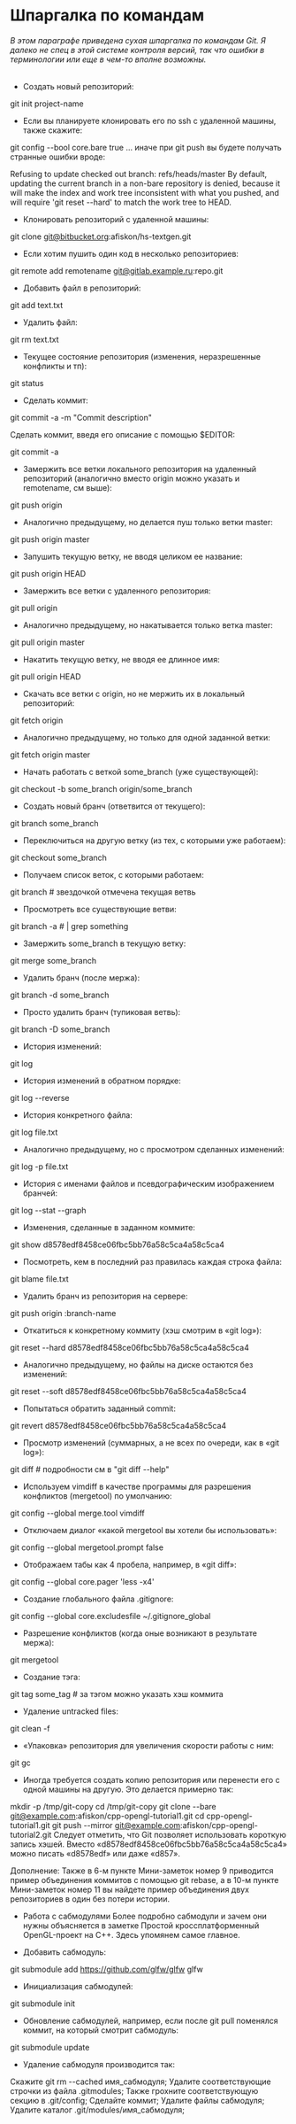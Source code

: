 # Шпаргалка по командам
###### В этом параграфе приведена сухая шпаргалка по командам Git. Я далеко не спец в этой системе контроля версий, так что ошибки в терминологии или еще в чем-то вполне возможны.

- Создать новый репозиторий:

git init project-name

- Если вы планируете клонировать его по ssh с удаленной машины, также скажите:

git config --bool core.bare true
… иначе при git push вы будете получать странные ошибки вроде:

Refusing to update checked out branch: refs/heads/master
By default, updating the current branch in a non-bare repository
is denied, because it will make the index and work tree inconsistent
with what you pushed, and will require 'git reset --hard' to match
the work tree to HEAD.

- Клонировать репозиторий с удаленной машины:

git clone git@bitbucket.org:afiskon/hs-textgen.git

- Если хотим пушить один код в несколько репозиториев:

git remote add remotename git@gitlab.example.ru:repo.git

- Добавить файл в репозиторий:

git add text.txt

- Удалить файл:

git rm text.txt

- Текущее состояние репозитория (изменения, неразрешенные конфликты и тп):

git status
- Сделать коммит:

git commit -a -m "Commit description"

Сделать коммит, введя его описание с помощью $EDITOR:

git commit -a

- Замержить все ветки локального репозитория на удаленный репозиторий (аналогично вместо origin можно указать и remotename, см выше):

git push origin

- Аналогично предыдущему, но делается пуш только ветки master:

git push origin master

- Запушить текущую ветку, не вводя целиком ее название:

git push origin HEAD

- Замержить все ветки с удаленного репозитория:

git pull origin

- Аналогично предыдущему, но накатывается только ветка master:

git pull origin master

- Накатить текущую ветку, не вводя ее длинное имя:

git pull origin HEAD

- Скачать все ветки с origin, но не мержить их в локальный репозиторий:

git fetch origin

- Аналогично предыдущему, но только для одной заданной ветки:

git fetch origin master

- Начать работать с веткой some_branch (уже существующей):

git checkout -b some_branch origin/some_branch

- Создать новый бранч (ответвится от текущего):

git branch some_branch

- Переключиться на другую ветку (из тех, с которыми уже работаем):

git checkout some_branch

- Получаем список веток, с которыми работаем:

git branch # звездочкой отмечена текущая ветвь

- Просмотреть все существующие ветви:

git branch -a # | grep something

- Замержить some_branch в текущую ветку:

git merge some_branch

- Удалить бранч (после мержа):

git branch -d some_branch

- Просто удалить бранч (тупиковая ветвь):

git branch -D some_branch

- История изменений:

git log

- История изменений в обратном порядке:

git log --reverse

- История конкретного файла:

git log file.txt

- Аналогично предыдущему, но с просмотром сделанных изменений:

git log -p file.txt

- История с именами файлов и псевдографическим изображением бранчей:

git log --stat --graph

- Изменения, сделанные в заданном коммите:

git show d8578edf8458ce06fbc5bb76a58c5ca4a58c5ca4

- Посмотреть, кем в последний раз правилась каждая строка файла:

git blame file.txt

- Удалить бранч из репозитория на сервере:

git push origin :branch-name

- Откатиться к конкретному коммиту (хэш смотрим в «git log»):

git reset --hard d8578edf8458ce06fbc5bb76a58c5ca4a58c5ca4

- Аналогично предыдущему, но файлы на диске остаются без изменений:

git reset --soft d8578edf8458ce06fbc5bb76a58c5ca4a58c5ca4

- Попытаться обратить заданный commit:

git revert d8578edf8458ce06fbc5bb76a58c5ca4a58c5ca4

- Просмотр изменений (суммарных, а не всех по очереди, как в «git log»):

git diff # подробности см в "git diff --help"

- Используем vimdiff в качестве программы для разрешения конфликтов (mergetool) по умолчанию:

git config --global merge.tool vimdiff

- Отключаем диалог «какой mergetool вы хотели бы использовать»:

git config --global mergetool.prompt false

- Отображаем табы как 4 пробела, например, в «git diff»:

git config --global core.pager 'less -x4'

- Создание глобального файла .gitignore:

git config --global core.excludesfile ~/.gitignore_global

- Разрешение конфликтов (когда оные возникают в результате мержа):

git mergetool

- Создание тэга:

git tag some_tag # за тэгом можно указать хэш коммита

- Удаление untracked files:

git clean -f

- «Упаковка» репозитория для увеличения скорости работы с ним:

git gc

- Иногда требуется создать копию репозитория или перенести его с одной машины на другую. Это делается примерно так:

mkdir -p /tmp/git-copy
cd /tmp/git-copy
git clone --bare git@example.com:afiskon/cpp-opengl-tutorial1.git
cd cpp-opengl-tutorial1.git
git push --mirror git@example.com:afiskon/cpp-opengl-tutorial2.git
Следует отметить, что Git позволяет использовать короткую запись хэшей. Вместо «d8578edf8458ce06fbc5bb76a58c5ca4a58c5ca4» можно писать «d8578edf» или даже «d857».

Дополнение: Также в 6-м пункте Мини-заметок номер 9 приводится пример объединения коммитов с помощью git rebase, а в 10-м пункте Мини-заметок номер 11 вы найдете пример объединения двух репозиториев в один без потери истории.

- Работа с сабмодулями
Более подробно сабмодули и зачем они нужны объясняется в заметке Простой кроссплатформенный OpenGL-проект на C++. Здесь упомянем самое главное.

- Добавить сабмодуль:

git submodule add https://github.com/glfw/glfw glfw

- Инициализация сабмодулей:

git submodule init

- Обновление сабмодулей, например, если после git pull поменялся коммит, на который смотрит сабмодуль:

git submodule update

- Удаление сабмодуля производится так:

Скажите git rm --cached имя_сабмодуля;
Удалите соответствующие строчки из файла .gitmodules;
Также грохните соответствующую секцию в .git/config;
Сделайте коммит;
Удалите файлы сабмодуля;
Удалите каталог .git/modules/имя_сабмодуля;

